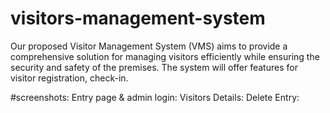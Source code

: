 # visitors-management-system

Our proposed Visitor Management System (VMS) aims to provide a comprehensive solution for managing visitors efficiently while ensuring the security and safety of the premises. The system will offer features for visitor registration, check-in.

#screenshots:
Entry page & admin login:
Visitors Details:
Delete Entry:
